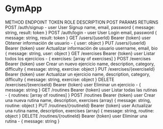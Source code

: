# GymApp

METHOD	ENDPOINT	TOKEN	ROLE	DESCRIPTION	POST PARAMS	RETURNS
POST	/auth/signup	-	user	User Signup	name, email, password	{ message: string, result: token }
POST	/auth/login	-	user	User Login	email, password	{ message: string, result: token }
GET	/users/{userId}	Bearer {token}	user	Obtener información de usuario	-	{ user: object }
PUT	/users/{userId}	Bearer {token}	user	Actualizar información de usuario	username, email, bio	{ message: string, user: object }
GET	/exercises	Bearer {token}	user	Listar todos los ejercicios	-	{ exercises: [array of exercises] }
POST	/exercises	Bearer {token}	user	Crear un nuevo ejercicio	name, description, category, difficulty	{ message: string, exercise: object }
PUT	/exercises/{exerciseId}	Bearer {token}	user	Actualizar un ejercicio	name, description, category, difficulty	{ message: string, exercise: object }
DELETE	/exercises/{exerciseId}	Bearer {token}	user	Eliminar un ejercicio	-	{ message: string }
GET	/routines	Bearer {token}	user	Listar todas las rutinas	-	{ routines: [array of routines] }
POST	/routines	Bearer {token}	user	Crear una nueva rutina	name, description, exercises (array)	{ message: string, routine: object }
PUT	/routines/{routineId}	Bearer {token}	user	Actualizar una rutina	name, description, exercises (array)	{ message: string, routine: object }
DELETE	/routines/{routineId}	Bearer {token}	user	Eliminar una rutina	-	{ message: string }
